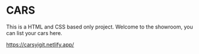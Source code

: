 # CARS

This is a HTML and CSS based only project. Welcome to the showroom, you can list your cars here.

https://carsyigit.netlify.app/
